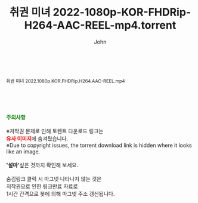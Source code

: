 ﻿---
layout: post
title:  "취권 미녀 2022-1080p-KOR-FHDRip-H264-AAC-REEL-mp4.torrent"
author: John
categories: [ 영화 ]
tags: [  ]
image:  
description: "취권 미녀 2022-1080p-KOR-FHDRip-H264-AAC-REEL-mp4 torrent 정보 공유"
toc: true
toc_sticky: true
---

<br>
<div class="view-img">
<a class="view_image" href="http://torrentmobile61.com/bbs/view_image.php?fn=%2Fdata%2Ffile%2Fmovie%2F469715843_OoawBrjk_90b5c34f1e5e1bb4098869aad78dd6879ca90054.jpg" target="_blank"><img alt="" class="img-tag" content="http://torrentmobile61.com/data/file/movie/469715843_OoawBrjk_90b5c34f1e5e1bb4098869aad78dd6879ca90054.jpg" itemprop="image" src="http://torrentmobile61.com/data/file/movie/469715843_OoawBrjk_90b5c34f1e5e1bb4098869aad78dd6879ca90054.jpg"/></a></div><div class="view-content" itemprop="description">
<p><span style="font-size:12px;">취권 미녀 2022.1080p.KOR.FHDRip.H264.AAC-REEL.mp4</span> </p> </div>
    
<br><br><br>
<p data-ke-size="size16"><b><span style="color: green;">주의사항</span></b><br /><br />※저작권 문제로 인해 토렌트 다운로드 링크는<br /><b><span style="color: red;">유사 이미지</span></b>에 숨겨뒀습니다.<br />※Due to copyright issues, the torrent download link is hidden where it looks like an image.<br /><br /><b>'설마'</b>싶은 것까지 확인해 보세요.<br /><br />숨김링크 클릭 시 마그넷 나타나지 않는 것은<br />저작권으로 인한 링크만료 자료로<br />1시간 간격으로 봇에 의해 마그넷 주소 갱신됩니다.</p>

